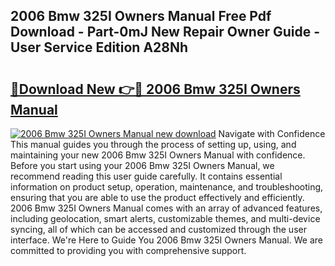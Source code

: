 ## 2006 Bmw 325I Owners Manual Free Pdf Download - Part-0mJ New Repair Owner Guide - User Service Edition A28Nh

# <h2><a href="http://bc44724.oget.top/?id=2006+Bmw+325I+Owners+Manual">🔗Download New 👉🔴 2006 Bmw 325I Owners Manual</a></h2>

[![2006 Bmw 325I Owners Manual new download](https://i.imgur.com/5g1atiW.png)](http://bc44724.oget.top/?id=2006+Bmw+325I+Owners+Manual)
Navigate with Confidence This manual guides you through the process of setting up, using, and maintaining your new 2006 Bmw 325I Owners Manual with confidence. Before you start using your 2006 Bmw 325I Owners Manual, we recommend reading this user guide carefully. It contains essential information on product setup, operation, maintenance, and troubleshooting, ensuring that you are able to use the product effectively and efficiently. 2006 Bmw 325I Owners Manual comes with an array of advanced features, including geolocation, smart alerts, customizable themes, and multi-device syncing, all of which can be accessed and customized through the user interface. We're Here to Guide You 2006 Bmw 325I Owners Manual. We are committed to providing you with comprehensive support.
